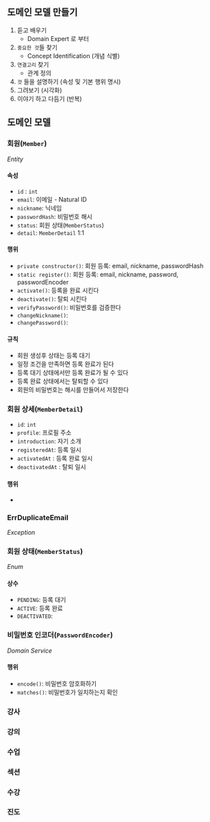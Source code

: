 ## 도메인 모델 만들기
1. 듣고 배우기
	- Domain Expert 로 부터
2. `중요한 것`들 찾기
	- Concept Identification (개념 식별)
3. `연결고리` 찾기
	- 관계 정의
4. `것` 들을 설명하기 (속성 및 기본 행위 명시)
5. 그려보기 (시각화)
6. 이야기 하고 다듬기 (반복)

## 도메인 모델

### 회원(`Member`)
_Entity_

#### 속성
- `id` : `int`
- `email`: 이메일 - Natural ID
- `nickname`: 닉네임
- `passwordHash`: 비밀번호 해시
- `status`: 회원 상태(`MemberStatus`)
- `detail`: `MemberDetail` 1:1

#### 행위
- `private constructor()`: 회원 등록: email, nickname, passwordHash
- `static register()`: 회원 등록: email, nickname, password, passwordEncoder
- `activate()`: 등록을 완료 시킨다
- `deactivate()`: 탈퇴 시킨다
- `verifyPassword()`: 비밀번호를 검증한다
- `changeNickname()`: 
- `changePassword()`:

#### 규칙
- 회원 생성후 상태는 등록 대기
- 일정 조건을 만족하면 등록 완료가 된다
- 등록 대기 상태에서만 등록 완료가 될 수 있다
- 등록 완료 상태에서는 탈퇴할 수 있다
- 회원의 비밀번호는 해시를 만들어서 저장한다

### 회원 상세(`MemberDetail`)
- `id`: `int`
- `profile`: 프로필 주소
- `introduction`: 자기 소개
- `registeredAt`: 등록 일시
- `activatedAt` : 등록 완료 일시
- `deactivatedAt` : 탈퇴 일시

#### 행위
- 

### ErrDuplicateEmail
_Exception_

### 회원 상태(`MemberStatus`)
_Enum_
#### 상수
- `PENDING`: 등록 대기
- `ACTIVE`: 등록 완료
- `DEACTIVATED`: 

### 비밀번호 인코더(`PasswordEncoder`)
_Domain Service_

#### 행위
- `encode()`: 비밀번호 암호화하기
- `matches()`: 비밀번호가 일치하는지 확인


### 강사

### 강의

### 수업

### 섹션

### 수강

### 진도

